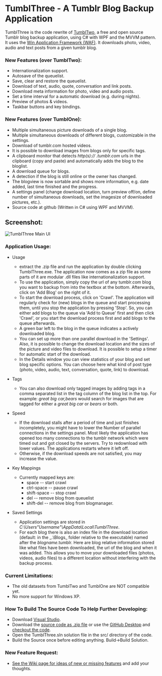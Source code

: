 # TumblThree - A Tumblr Blog Backup Application

TumblThree is the code rewrite of [TumblTwo](https://github.com/johanneszab/TumblTwo), a free and open source Tumblr blog backup application, using C# with WPF and the MVVM pattern. It uses the [Win Application Framework (WAF)](https://github.com/jbe2277/waf). It downloads photo, video, audio and text posts from a given tumblr blog.

### New Features (over TumblTwo):
* Internationalization support.
* Autosave of the queuelist.
* Save, clear and restore the queuelist.
* Download of text, audio, quote, conversation and link posts.
* Download meta information for photo, video and audio posts.
* Set a time interval for a automatic download (e.g. during nights).
* Preview of photos & videos.
* Taskbar buttons and key bindings.

### New Features (over TumblOne):
* Multiple simultaneous picture downloads of a single blog.
* Multiple simultaneous downloads of different blogs, customizable in the settings.
* Download of tumblr.com hosted videos.
* It is possible to download images from blogs only for specific tags.
* A clipboard monitor that detects *http(s):// .tumblr.com* urls in the clipboard (copy and paste) and automatically adds the blog to the bloglist.
* A download queue for blogs.
* A detection if the blog is still online or the owner has changed.
* The blogview is now sortable and shows more information, e.g. date added, last time finished and the progress.
* A settings panel (change download location, turn preview off/on, define number of simultaneous downloads, set the imagesize of downloaded pictures, etc.).
* Source code at github (Written in C# using WPF and MVVM).

## Screenshot:
![TumblThree Main UI](http://www.jzab.de/sites/default/files/images/tumblthree.png?raw=true "TumblThree Main UI")

### Application Usage: ###

* Usage
  * extract the .zip file and run the application by double clicking TumblThree.exe. The application now comes as a zip file as some parts of it are modular .dll files like internationalization support.
  * To use the application, simply copy the url of any tumblr.com blog you want to backup from into the textbox at the bottom. Afterwards, click on 'Add Blog' on the right of it.
  * To start the download process, click on 'Crawl'. The application will regularly check for (new) blogs in the queue and start processing them, until you stop the application by pressing 'Stop'. So, you can either add blogs to the queue via 'Add to Queue' first and then click 'Crawl', or you start the download process first and add blogs to the queue afterwards.
  * A green bar left to the blog in the queue indicates a actively downloaded blog.
  * You can set up more than one parallel download in the 'Settings'. Also, it is possible to change the download location and the sizes of the picture and video files to download. It is possible to setup a timer for automatic start of the download. 
  * In the Details window you can view statistics of your blog and set blog specific options. You can choose here what kind of post type (photo, video, audio, text, conversation, quote, link) to download.
  
* Tags

  * You can also download only tagged images by adding tags in a comma separated list in the tag column of the blog list in the top. For example: _great big car,bears_ would search for images that are tagged for either a _great big car_ or _bears_ or both.

* Speed

  * If the download stalls after a period of time and just finishes incompletely, you might have to lower the Number of parallel connections in the settings panel. Most likely the application has opened too many connections to the tumblr network which were timed out and got closed by the servers. Try to redownload with lower values. The applications restarts where it left off.
  * Otherwise, if the download speeds are not satisfied, you may increase the value.

* Key Mappings

  * Currently mapped keys are: 
    * space -- start crawl
    * ctrl-space -- pause crawl
    * shift-space -- stop crawl
    * del -- remove blog from queuelist
    * shift-del -- remove blog from blogmanager.
	
* Saved Settings

  * Application settings are stored in _C:\Users\"Username"\AppData\Local\TumblThree_. 
  * For each blog there is also an index file in the download location (default: in the _.\Blogs\_ folder relative to the executable) named after the _blogname_.tumblr. Here are blog relative information stored like what files have been downloaded, the url of the blog and when it was added. This allows you to move your downloaded files (photos, videos, audio files) to a different location without interfering with the backup process.

### Current Limitations: ###

* The old datasets from TumblTwo and TumblOne are NOT compatible yet.
* No more support for Windows XP.
 
### How To Build The Source Code To Help Further Developing: ###

* Download [Visual Studio](https://www.visualstudio.com/vs/community/).
* Download the [source code as .zip file](https://github.com/johanneszab/TumblThree/archive/master.zip) or use the [GitHub Desktop](https://desktop.github.com/) and [checkout the code](https://github.com/johanneszab/TumblThree.git).
* Open the TumblThree.sln solution file in the src/ directory of the code.
* Build the Source once before editing anything. Build->Build Solution.
 
### New Feature Request: ###

* [See the Wiki page for ideas of new or missing features](https://github.com/johanneszab/TumblThree/wiki/New-Feature-Requests-and-Possible-Enhancements) and add your thoughts.
